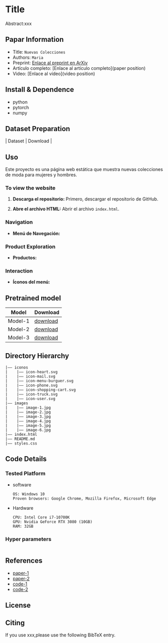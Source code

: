 # Title

Abstract:xxx

## Papar Information

- Title: `Nuevas Colecciones`
- Authors: `Maria`
- Preprint: [Enlace al preprint en ArXiv](https://arxiv.org/abs/xx)
- Artículo completo: [Enlace al artículo completo](paper position)
- Video: [Enlace al vídeo](video position)

## Install & Dependence

- python
- pytorch
- numpy

## Dataset Preparation

| Dataset | Download |

## Uso

Este proyecto es una página web estática que muestra nuevas colecciones de moda para mujeres y hombres.

### To view the website

1. **Descarga el repositorio:** Primero, descargar el repositorio de GitHub.

2. **Abre el archivo HTML:** Abrir el archivo `index.html`.

### Navigation

- **Menú de Navegación:**

### Product Exploration

- **Productos:**

### Interaction

- **Íconos del menú:**

## Pretrained model

| Model   | Download     |
| ------- | ------------ |
| Model-1 | [download]() |
| Model-2 | [download]() |
| Model-3 | [download]() |

## Directory Hierarchy

```
|—— iconos
|    |—— icon-heart.svg
|    |—— icon-mail.svg
|    |—— icon-menu-burguer.svg
|    |—— icon-phone.svg
|    |—— icon-shopping-cart.svg
|    |—— icon-truck.svg
|    |—— icon-user.svg
|—— images
|    |—— image-1.jpg
|    |—— image-2.jpg
|    |—— image-3.jpg
|    |—— image-4.jpg
|    |—— image-5.jpg
|    |—— image-6.jpg
|—— index.html
|—— README.md
|—— styles.css
```

## Code Details

### Tested Platform

- software
  ```
  OS: Windows 10
  Proven browsers: Google Chrome, Mozilla Firefox, Microsoft Edge
  ```
- Hardware
  ```
  CPU: Intel Core i7-10700K
  GPU: Nvidia GeForce RTX 3080 (10GB)
  RAM: 32GB
  ```

### Hyper parameters

```

```

## References

- [paper-1]()
- [paper-2]()
- [code-1](https://github.com)
- [code-2](https://github.com)

## License

## Citing

If you use xxx,please use the following BibTeX entry.

```

```
